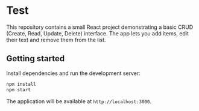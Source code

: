 # Test

This repository contains a small React project demonstrating a basic CRUD (Create, Read, Update, Delete) interface. The app lets you add items, edit their text and remove them from the list.

## Getting started

Install dependencies and run the development server:

```bash
npm install
npm start
```

The application will be available at `http://localhost:3000`.
